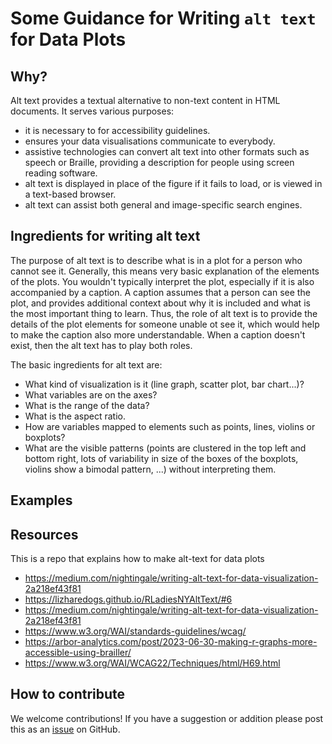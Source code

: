 # Some Guidance for Writing `alt text` for Data Plots

## Why?

Alt text provides a textual alternative to non-text content in HTML documents. It serves various purposes: 

- it is necessary to for accessibility guidelines. 
- ensures your data visualisations communicate to everybody.
- assistive technologies can convert alt text into other formats such as speech or Braille, providing a description for people using screen reading software.
- alt text is displayed in place of the figure if it fails to load, or is viewed in a text-based browser. 
- alt text can assist both general and image-specific search engines.

## Ingredients for writing alt text

The purpose of alt text is to describe what is in a plot for a person who cannot see it. Generally, this means very basic explanation of the elements of the plots. You wouldn't typically interpret the plot, especially if it is also accompanied by a caption. A caption assumes that a person can see the plot, and provides additional context about why it is included and what is the most important thing to learn. Thus, the role of alt text is to provide the details of the plot elements for someone unable ot see it, which would help to make the caption also more understandable. When a caption doesn't exist, then the alt text has to play both roles.

The basic ingredients for alt text are:

- What kind of visualization is it (line graph, scatter plot, bar chart...)?
- What variables are on the axes?
- What is the range of the data?
- What is the aspect ratio.
- How are variables mapped to elements such as points, lines, violins or boxplots?
- What are the visible patterns (points are clustered in the top left and bottom right, lots of variability in size of the boxes of the boxplots, violins show a bimodal pattern, ...) without interpreting them.


## Examples

## Resources

This is a repo that explains how to make alt-text for data plots

- https://medium.com/nightingale/writing-alt-text-for-data-visualization-2a218ef43f81
- https://lizharedogs.github.io/RLadiesNYAltText/#6
- https://medium.com/nightingale/writing-alt-text-for-data-visualization-2a218ef43f81
- https://www.w3.org/WAI/standards-guidelines/wcag/
- https://arbor-analytics.com/post/2023-06-30-making-r-graphs-more-accessible-using-brailler/
- https://www.w3.org/WAI/WCAG22/Techniques/html/H69.html

## How to contribute

We welcome contributions! If you have a suggestion or addition please post this as an [issue](https://github.com/numbats/alt-text-for-data-plots/issues) on GitHub.

